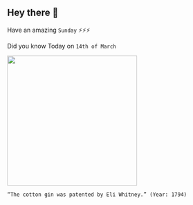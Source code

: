 ## Hey there 👋
Have an amazing `Sunday` ⚡⚡⚡

Did you know Today on `14th of March`
 
 [<img src="https://i0.wp.com/todayincthistory.com/wp-content/uploads/2019/03/03-14-Cotton-Gin-HW-1869.png" width="300" />](https://www.history.com/topics/inventions/cotton-gin-and-eli-whitney#:~:text=In%201794%2C%20U.S.%2Dborn%20inventor,had%20become%20America's%20leading%20export.) 
 ```
“The cotton gin was patented by Eli Whitney.” (Year: 1794)
```
